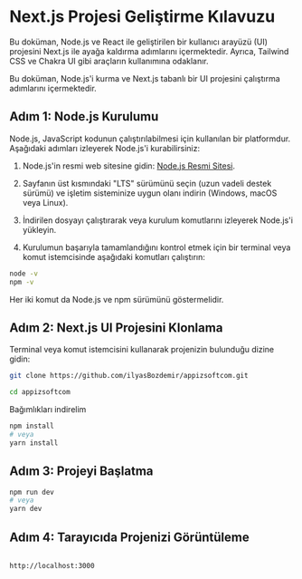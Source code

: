 # Next.js Projesi Geliştirme Kılavuzu

Bu doküman, Node.js ve React ile geliştirilen bir kullanıcı arayüzü (UI) projesini Next.js ile ayağa kaldırma adımlarını içermektedir. Ayrıca, Tailwind CSS ve Chakra UI gibi araçların kullanımına odaklanır.

Bu doküman, Node.js'i kurma ve Next.js tabanlı bir UI projesini çalıştırma adımlarını içermektedir.

## Adım 1: Node.js Kurulumu

Node.js, JavaScript kodunun çalıştırılabilmesi için kullanılan bir platformdur. Aşağıdaki adımları izleyerek Node.js'i kurabilirsiniz:

1. Node.js'in resmi web sitesine gidin: [Node.js Resmi Sitesi](https://nodejs.org/).

2. Sayfanın üst kısmındaki "LTS" sürümünü seçin (uzun vadeli destek sürümü) ve işletim sisteminize uygun olanı indirin (Windows, macOS veya Linux).

3. İndirilen dosyayı çalıştırarak veya kurulum komutlarını izleyerek Node.js'i yükleyin.

4. Kurulumun başarıyla tamamlandığını kontrol etmek için bir terminal veya komut istemcisinde aşağıdaki komutları çalıştırın:

```bash
node -v
npm -v
```
Her iki komut da Node.js ve npm sürümünü göstermelidir.

## Adım 2: Next.js UI Projesini Klonlama

Terminal veya komut istemcisini kullanarak projenizin bulunduğu dizine gidin:


```bash
git clone https://github.com/ilyasBozdemir/appizsoftcom.git
```

```bash
cd appizsoftcom
```

Bağımlıkları indirelim

```bash
npm install
# veya
yarn install

```
 ## Adım 3: Projeyi Başlatma

 ```bash
npm run dev
# veya
yarn dev

```
 ## Adım 4: Tarayıcıda Projenizi Görüntüleme

 ```link

 http://localhost:3000

```



